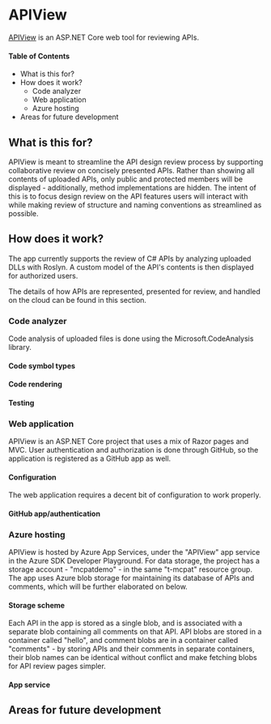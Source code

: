 # APIView

[APIView](https://apiview.azurewebsites.net) is an ASP.NET Core web tool for reviewing APIs.

#### Table of Contents
- What is this for?
- How does it work?
  - Code analyzer
  - Web application
  - Azure hosting
- Areas for future development

## What is this for?

APIView is meant to streamline the API design review process by supporting collaborative review on concisely presented APIs. Rather than showing all contents of uploaded APIs, only public and protected members will be displayed - additionally, method implementations are hidden. The intent of this is to focus design review on the API features users will interact with while making review of structure and naming conventions as streamlined as possible.

## How does it work?

The app currently supports the review of C# APIs by analyzing uploaded DLLs with Roslyn. A custom model of the API's contents is then displayed for authorized users.

The details of how APIs are represented, presented for review, and handled on the cloud can be found in this section.

### Code analyzer

Code analysis of uploaded files is done using the Microsoft.CodeAnalysis library.

#### Code symbol types

#### Code rendering

#### Testing

### Web application

APIView is an ASP.NET Core project that uses a mix of Razor pages and MVC. User authentication and authorization is done through GitHub, so the application is registered as a GitHub app as well.

#### Configuration

The web application requires a decent bit of configuration to work properly. 

#### GitHub app/authentication

### Azure hosting

APIView is hosted by Azure App Services, under the "APIView" app service in the Azure SDK Developer Playground. For data storage, the project has a storage account - "mcpatdemo" - in the same "t-mcpat" resource group. The app uses Azure blob storage for maintaining its database of APIs and comments, which will be further elaborated on below.

#### Storage scheme

Each API in the app is stored as a single blob, and is associated with a separate blob containing all comments on that API. API blobs are stored in a container called "hello", and comment blobs are in a container called "comments" - by storing APIs and their comments in separate containers, their blob names can be identical without conflict and make fetching blobs for API review pages simpler.

#### App service

## Areas for future development

